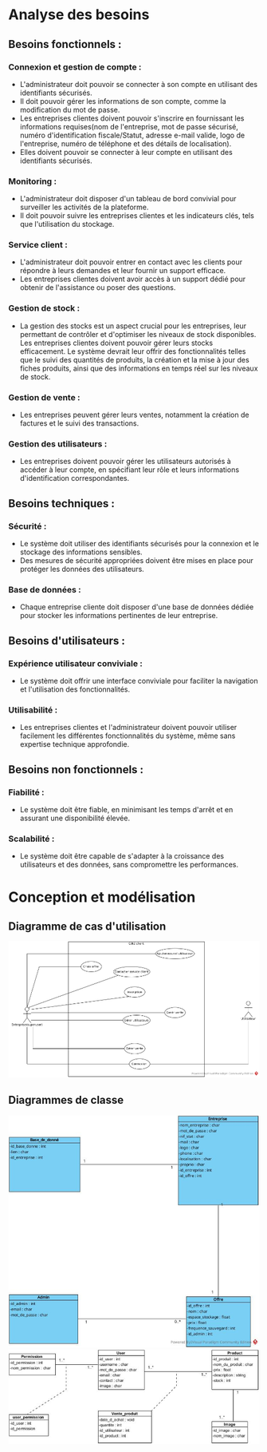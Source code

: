 # Analyse des besoins

## Besoins fonctionnels :

### Connexion et gestion de compte :
- L'administrateur doit pouvoir se connecter à son compte en utilisant des identifiants sécurisés.
- Il doit pouvoir gérer les informations de son compte, comme la modification du mot de passe.
- Les entreprises clientes doivent pouvoir s'inscrire en fournissant les informations requises(nom de l'entreprise, mot de passe sécurisé, numéro d'identification fiscale/Statut, adresse e-mail valide, logo de l'entreprise, numéro de téléphone et des détails de localisation).
- Elles doivent pouvoir se connecter à leur compte en utilisant des identifiants sécurisés.

### Monitoring :
- L'administrateur doit disposer d'un tableau de bord convivial pour surveiller les activités de la plateforme.
- Il doit pouvoir suivre les entreprises clientes et les indicateurs clés, tels que l'utilisation du stockage.

### Service client :
- L'administrateur doit pouvoir entrer en contact avec les clients pour répondre à leurs demandes et leur fournir un support efficace.
- Les entreprises clientes doivent avoir accès à un support dédié pour obtenir de l'assistance ou poser des questions.

### Gestion de stock :
- La gestion des stocks est un aspect crucial pour les entreprises, leur permettant de contrôler et d'optimiser les niveaux de stock disponibles. Les entreprises clientes doivent pouvoir gérer leurs stocks efficacement. Le système devrait leur offrir des fonctionnalités telles que le suivi des quantités de produits, la création et la mise à jour des fiches produits, ainsi que des informations en temps réel sur les niveaux de stock. 

### Gestion de vente :
- Les entreprises peuvent gérer leurs ventes, notamment la création de factures et le suivi des transactions.

### Gestion des utilisateurs :
- Les entreprises doivent pouvoir gérer les utilisateurs autorisés à accéder à leur compte, en spécifiant leur rôle et leurs informations d'identification correspondantes.

## Besoins techniques :

### Sécurité :
- Le système doit utiliser des identifiants sécurisés pour la connexion et le stockage des informations sensibles.
- Des mesures de sécurité appropriées doivent être mises en place pour protéger les données des utilisateurs.

### Base de données :
- Chaque entreprise cliente doit disposer d'une base de données dédiée pour stocker les informations pertinentes de leur entreprise.

## Besoins d'utilisateurs :

### Expérience utilisateur conviviale :
- Le système doit offrir une interface conviviale pour faciliter la navigation et l'utilisation des fonctionnalités.

### Utilisabilité :
- Les entreprises clientes et l'administrateur doivent pouvoir utiliser facilement les différentes fonctionnalités du système, même sans expertise technique approfondie.

## Besoins non fonctionnels :

### Fiabilité :
- Le système doit être fiable, en minimisant les temps d'arrêt et en assurant une disponibilité élevée.

### Scalabilité :
- Le système doit être capable de s'adapter à la croissance des utilisateurs et des données, sans compromettre les performances.


# Conception et modélisation

## Diagramme de cas d'utilisation

![diagramme de cas d'utilisation de stockops](ucd.png)

## Diagrammes de classe

![diagramme de classe 1 (by Joe)](diagram_class_1.jpg)
![dagramme de classe 2 (by Urcino)](diagram_class_2.jpg)
